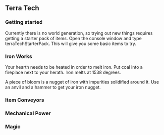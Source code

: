 ## Terra Tech

### Getting started
Currently there is no world generation,  so trying out new things requires getting a starter pack of items.
Open the console window and type terraTechStarterPack.  This will give you some basic items to try.

### Iron Works
Your hearth needs to be heated in order to melt iron.  Put coal into a fireplace next to your herath. Iron melts at 1538 degrees.

A piece of bloom is a nugget of iron with impurities solidified around it. Use an anvil and a hammer to get your iron nugget.

### Item Conveyors

### Mechanical Power

### Magic
